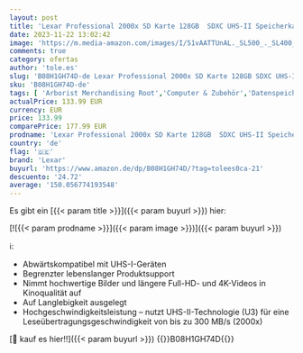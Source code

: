 ```yaml
---
layout: post
title: 'Lexar Professional 2000x SD Karte 128GB  SDXC UHS-II Speicherkarte ohne Lesegerät  Bis Zu 300MB/s Lesen  für DSLR  Videokameras in Kinoqualität  LSD2000128G-BNNAG '
date: 2023-11-22 13:02:42
image: 'https://m.media-amazon.com/images/I/51vAATTUnAL._SL500_._SL400_.jpg'
comments: true
category: ofertas
author: 'tole.es'
slug: 'B08H1GH74D-de Lexar Professional 2000x SD Karte 128GB SDXC UHS-II...'
sku: 'B08H1GH74D-de'
tags: [ 'Arborist Merchandising Root','Computer & Zubehör','Datenspeicher','Externe Datenspeicher','IT-Zubehör','Mengenrabatte auf ausgewählte Produkte','SecureDigital-Cards','Self Service','Special Features Stores','Speicherkarten','Speicherkarten & USB-Sticks','Stores','a4cbee59-f823-40fe-831a-7de64f655f6f_0','a4cbee59-f823-40fe-831a-7de64f655f6f_9901','e26659c6-d1cd-45cb-800b-2f9b432b8572_0','e26659c6-d1cd-45cb-800b-2f9b432b8572_8801','lexar','🇩🇪', ]
actualPrice: 133.99 EUR
currency: EUR
price: 133.99
comparePrice: 177.99 EUR
prodname: 'Lexar Professional 2000x SD Karte 128GB  SDXC UHS-II Speicherkarte ohne Lesegerät  Bis Zu 300MB/s Lesen  für DSLR  Videokameras in Kinoqualität  LSD2000128G-BNNAG '
country: 'de'
flag: '🇩🇪'
brand: 'Lexar'
buyurl: 'https://www.amazon.de/dp/B08H1GH74D/?tag=tolees0ca-21'
descuento: '24.72'
average: '150.056774193548'
---
```


Es gibt ein [{{< param title >}}]({{< param buyurl >}}) hier:

[![{{< param prodname >}}]({{< param image >}})]({{< param buyurl >}})

ℹ️:

- Abwärtskompatibel mit UHS-I-Geräten
- Begrenzter lebenslanger Produktsupport
- Nimmt hochwertige Bilder und längere Full-HD- und 4K-Videos in Kinoqualität auf
- Auf Langlebigkeit ausgelegt
- Hochgeschwindigkeitsleistung – nutzt UHS-II-Technologie (U3) für eine Leseübertragungsgeschwindigkeit von bis zu 300 MB/s (2000x)

[🛒 kauf es hier!!]({{< param buyurl >}})
{{<world>}}B08H1GH74D{{</world>}}
